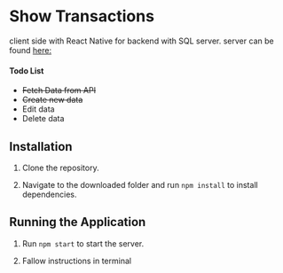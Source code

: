 # Show Transactions

client side with React Native for backend with SQL server.
server can be found [here:](https://github.com/dkumza/expenses_sql_react_express)

#### Todo List

-  ~~Fetch Data from API~~
-  ~~Create new data~~
-  Edit data
-  Delete data

## Installation



1. Clone the repository.

2. Navigate to the downloaded folder and run `npm install` to install dependencies.

## Running the Application



1. Run `npm start` to start the server.

2. Fallow instructions in terminal
